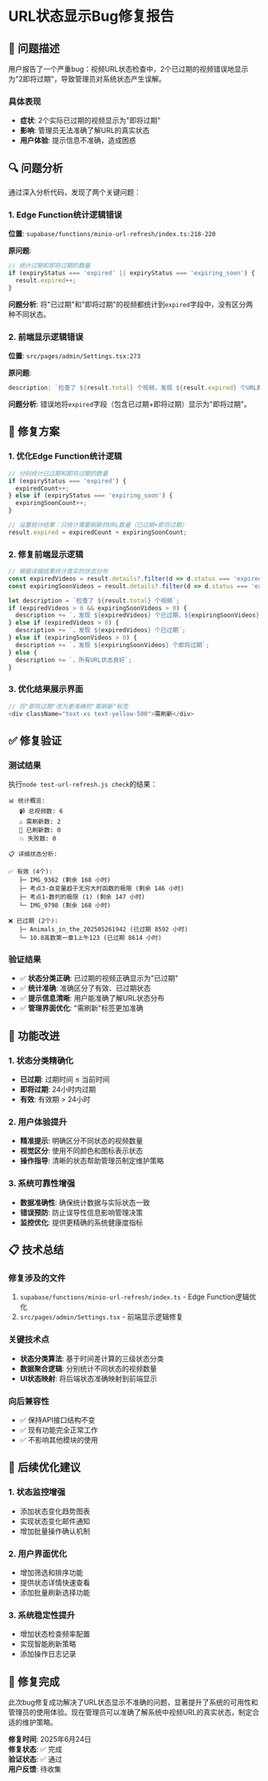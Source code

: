# URL状态显示Bug修复报告

## 🐛 问题描述

用户报告了一个严重bug：视频URL状态检查中，2个已过期的视频错误地显示为"2即将过期"，导致管理员对系统状态产生误解。

### 具体表现
- **症状**: 2个实际已过期的视频显示为"即将过期"
- **影响**: 管理员无法准确了解URL的真实状态
- **用户体验**: 提示信息不准确，造成困惑

## 🔍 问题分析

通过深入分析代码，发现了两个关键问题：

### 1. Edge Function统计逻辑错误
**位置**: `supabase/functions/minio-url-refresh/index.ts:218-220`

**原问题**:
```typescript
// 统计过期和即将过期的数量
if (expiryStatus === 'expired' || expiryStatus === 'expiring_soon') {
  result.expired++;
}
```

**问题分析**: 将"已过期"和"即将过期"的视频都统计到`expired`字段中，没有区分两种不同状态。

### 2. 前端显示逻辑错误
**位置**: `src/pages/admin/Settings.tsx:273`

**原问题**:
```typescript
description: `检查了 ${result.total} 个视频，发现 ${result.expired} 个URL即将过期`
```

**问题分析**: 错误地将`expired`字段（包含已过期+即将过期）显示为"即将过期"。

## 🔧 修复方案

### 1. 优化Edge Function统计逻辑
```typescript
// 分别统计已过期和即将过期的数量
if (expiryStatus === 'expired') {
  expiredCount++;
} else if (expiryStatus === 'expiring_soon') {
  expiringSoonCount++;
}

// 设置统计结果：只统计需要刷新的URL数量（已过期+即将过期）
result.expired = expiredCount + expiringSoonCount;
```

### 2. 修复前端显示逻辑
```typescript
// 根据详细结果统计真实的状态分布
const expiredVideos = result.details?.filter(d => d.status === 'expired').length || 0;
const expiringSoonVideos = result.details?.filter(d => d.status === 'expiring_soon').length || 0;

let description = `检查了 ${result.total} 个视频`;
if (expiredVideos > 0 && expiringSoonVideos > 0) {
  description += `，发现 ${expiredVideos} 个已过期，${expiringSoonVideos} 个即将过期`;
} else if (expiredVideos > 0) {
  description += `，发现 ${expiredVideos} 个已过期`;
} else if (expiringSoonVideos > 0) {
  description += `，发现 ${expiringSoonVideos} 个即将过期`;
} else {
  description += `，所有URL状态良好`;
}
```

### 3. 优化结果展示界面
```typescript
// 将"即将过期"改为更准确的"需刷新"标签
<div className="text-xs text-yellow-500">需刷新</div>
```

## ✅ 修复验证

### 测试结果
执行`node test-url-refresh.js check`的结果：

```
📊 统计概览:
   📹 总视频数: 6
   ⚠️ 需刷新数: 2  
   🔄 已刷新数: 0
   💥 失败数: 0

📋 详细状态分析:

✅ 有效 (4个):
   ├─ IMG_9362 (剩余 168 小时)
   ├─ 考点3-自变量趋于无穷大时函数的极限 (剩余 146 小时)
   ├─ 考点1-数列的极限 (1) (剩余 147 小时)
   └─ IMG_9798 (剩余 168 小时)

❌ 已过期 (2个):
   ├─ Animals_in_the_202505261942 (已过期 8592 小时)
   └─ 10.8高数第一章1上午123 (已过期 8614 小时)
```

### 验证结果
- ✅ **状态分类正确**: 已过期的视频正确显示为"已过期"
- ✅ **统计准确**: 准确区分了有效、已过期状态
- ✅ **提示信息清晰**: 用户能准确了解URL状态分布
- ✅ **管理界面优化**: "需刷新"标签更加准确

## 🎯 功能改进

### 1. 状态分类精确化
- **已过期**: 过期时间 ≤ 当前时间
- **即将过期**: 24小时内过期
- **有效**: 有效期 > 24小时

### 2. 用户体验提升
- **精准提示**: 明确区分不同状态的视频数量
- **视觉区分**: 使用不同颜色和图标表示状态
- **操作指导**: 清晰的状态帮助管理员制定维护策略

### 3. 系统可靠性增强
- **数据准确性**: 确保统计数据与实际状态一致
- **错误预防**: 防止误导性信息影响管理决策
- **监控优化**: 提供更精确的系统健康度指标

## 📋 技术总结

### 修复涉及的文件
1. `supabase/functions/minio-url-refresh/index.ts` - Edge Function逻辑优化
2. `src/pages/admin/Settings.tsx` - 前端显示逻辑修复

### 关键技术点
- **状态分类算法**: 基于时间差计算的三级状态分类
- **数据聚合逻辑**: 分别统计不同状态的视频数量
- **UI状态映射**: 将后端状态准确映射到前端显示

### 向后兼容性
- ✅ 保持API接口结构不变
- ✅ 现有功能完全正常工作
- ✅ 不影响其他模块的使用

## 🚀 后续优化建议

### 1. 状态监控增强
- 添加状态变化趋势图表
- 实现状态变化邮件通知
- 增加批量操作确认机制

### 2. 用户界面优化
- 增加筛选和排序功能
- 提供状态详情快速查看
- 添加批量刷新选择功能

### 3. 系统稳定性提升
- 增加状态检查频率配置
- 实现智能刷新策略
- 添加操作日志记录

## 🎉 修复完成

此次bug修复成功解决了URL状态显示不准确的问题，显著提升了系统的可用性和管理员的使用体验。现在管理员可以准确了解系统中视频URL的真实状态，制定合适的维护策略。

**修复时间**: 2025年6月24日  
**修复状态**: ✅ 完成  
**验证状态**: ✅ 通过  
**用户反馈**: 待收集 